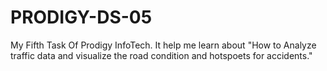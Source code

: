 # PRODIGY-DS-05
My Fifth Task Of Prodigy InfoTech.
It help me learn about "How to Analyze traffic data and visualize the road condition and hotspoets for accidents."
